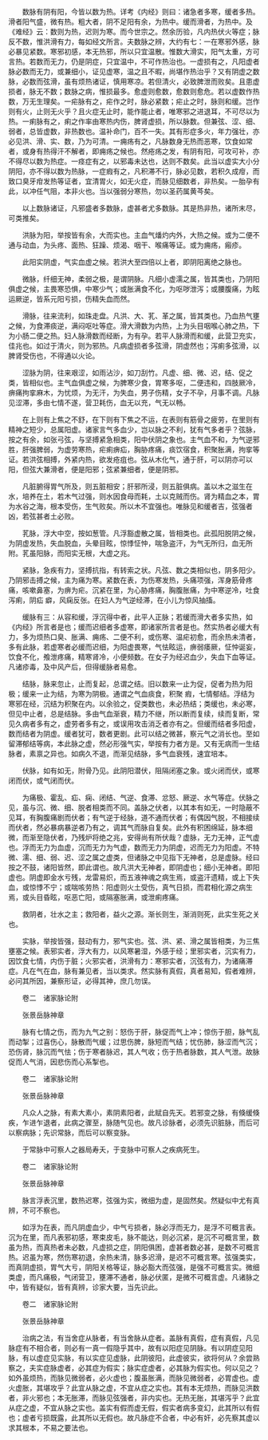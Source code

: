 <!-- { "loadSidebar": true } -->
　　数脉有阴有阳，今皆以数为热。详考《内经》则曰：诸急者多寒，缓者多热。滑者阳气盛，微有热。粗大者，阴不足阳有余，为热中。缓而滑者，为热中。及《难经》云：数则为热，迟则为寒。而今世宗之。然余历验，凡内热伏火等症；脉反不数，惟洪滑有力，每如经文所言。夫数脉之辨，大约有七：一在寒邪外感，脉必暴见紧数。寒邪初感，本无热邪，所以只宜温散。惟数大滑实，阳气太重，方可言热。若数而无力，仍是阴症，只宜温中，不可作热治也。一虚损有之，凡阳虚者脉必数而无力，或兼细小，证见虚寒，温之且不暇，尚堪作热治乎？又有阴虚之数脉，必数而弦滑，虽有烦热诸证，慎用寒凉。若但清火，必致脾泄而败矣。且患虚损者，脉无不数；数脉之病，惟损最多。愈虚则愈数，愈数则愈危。若以虚数作热数，万无生理矣。一疟脉有之，疟作之时，脉必紧数；疟止之时，脉则和缓。岂作则有火，止则无火乎？且火症无止时，能作能止者，唯寒邪之进退耳，不可尽以为热。一痢脉有之，痢之作率由寒热内伤，脾肾虚损，所以脉数。但兼弦、涩、细、弱者，总皆虚数，非热数也。温补命门，百不一失。其有形症多火，年力强壮，亦必见洪、滑、实、数，乃为可清。一痈疡有之，凡脉数身无热而恶寒，饮食如常者，或身有热得汗不解者，即痈疡之候也。然疮疡之发，有阴有阳，可攻可补，亦不得尽以数为热症。一痉症有之，以邪毒未达也，达则不数矣。此当以虚实大小分阴阳，亦不得以数为热脉，一症瘕有之，凡积滞不行，脉必见数，若积久成疳，而致口臭牙疳发热等证者，宜清胃火，如无火症，而脉见细数者，非热矣。一胎孕有此，以冲任气阻，本非火也。当以强弱分寒热，勿以圣药属黄芩矣。

　　以上数脉诸证，凡邪盛者多数脉，虚甚者尤多数脉。其是热非热，诸所末尽，可类推矣。

　　洪脉为阳，举按皆有余，大而实也。主血气燔灼内外，大热之候。或为二便不通与动血，为头疼、面热、狂躁、烦渴、咽干、喉痛等证。或为痈疡，瘢疹。

　　此阳实阴虚，气实血虚之候。若洪大至四倍以上者，即阴阳离绝之脉也。

　　微脉，纤细无神，柔弱之极，是谓阴脉。凡细小虚濡之属，皆其类也，乃阴阳俱虚之候，主畏寒恐惧，中寒少气；或胀满食不化，为呕哕泄泻；或腰腹痛，为眩运厥逆，皆系元阳亏损，伤精失血而然。

　　滑脉，往来流利，如珠走盘。凡洪、大、芤、革之属，皆其类也。乃血热气壅之候，为食滞痰逆，满闷呕吐等症。滑大滑数为内热，上为头目咽喉心肺之热，下为小肠二便之热。妇人脉滑数而经断，为有孕。若平人脉滑而和缓，此营卫充实，佳兆也。如过于清火，则为邪热。凡病虚损者多弦滑，阴虚然也；泻痢多弦滑，以脾肾受伤也，不得通以火论。

　　涩脉为阴，往来艰涩，如雨沾沙，如刀刮竹。凡虚、细、微、迟，结、促之类，皆相似也。主气血俱虚之候，为脾寒少食，胃寒多呕，二便违和，四肢厥冷，痹痛拘挛麻木，为忧烦，为无汗，为失血，男子伤精，女子不孕，月事不调。凡脉见涩滞，多由七情不遂，营卫耗伤，血无以充，气无以畅。

　　在上则有上焦之不舒，在下则有下焦之不运，在表则有筋骨之疲劳，在里则有精神之短少，总属阳虚。诸家言气多血少，岂以脉之不利，犹有气多者乎？弦脉，按之有余，如张弓弦，与坚搏紧急相类，阳中伏阴之象也。主气血不和，为气逆邪胜，肝强脾弱，为虚劳寒热，疟痢痹疝，胸胁疼痛，痰饮宿食，积聚胀满，拘挛等证。若洪弦相搏，外紧内热，欲发疮疽也。弦从木化气，通于肝，可以阴亦可以阳，但弦大兼滑者，便是阳邪；弦紧兼细者，便是阴邪。

　　凡脏腑得胃气所及，则五脏相安；肝邪所浸，则五脏俱病。盖以木之滋生在水，培养在土，若木气过强，则水因食母而耗，土以克贼而伤。肾为精血之本，胃为水谷之海，根本受伤，生气败矣。所以木不宜强也。唯脉见和缓者吉，弦强者凶，若弦甚者土必败。

　　芤脉，浮大中空，按如葱管。凡浮豁虚散之属，皆相类也。此孤阳脱阴之候，为阴虚发热，失血脱血，头晕目眩，惊悸怔忡，喘急盗汗，为气无所归，血无所附。芤虽阳脉，而阳实无根，大虚之兆。

　　紧脉，急疾有力，坚搏抗指，有转索之状。凡弦、数之类相似也，阴多阳少。乃阴邪击搏之候，主为痛为寒。紧数在表，为伤寒发热，头痛项强，浑身筋骨疼痛，咳嗽鼻塞，为痹为疟。沉紧在里，为心胁疼痛，胸腹胀痛，为中寒逆冷，吐食泻痢，阴疝 癖，风痫反张。在妇人为气逆经滞，在小儿为惊风抽搐。

　　缓脉有三：从容和缓，浮沉得中者，此平人正脉；若缓而滑大者多实热，如《内经》所言者是也；缓而迟细者多虚寒，即诸家所言者是也。然实热者必缓大有力，多为烦热口臭、胀满、痈疡、二便不利，或伤寒、温疟初愈，而余热未清者，多有此脉，若虚寒者必缓而迟细，为阳虚畏寒，气怯眩运，痹弱痿厥，怔忡诞妄，饮食不化，飧泄疼痛，精寒肾冷，小便频数。在女子为经迟血少，失血下血等证。凡诸疹毒，及中风产后，但得缓脉者易愈。

　　结脉，脉来忽止，止而复起，总谓之结。旧以数来一止为促，促者为热为阳极；缓来一止为结，为寒为阴极。通谓之气血痰食，积聚 瘕，七情郁结。浮结为寒邪在经，沉结为积聚在内。以余验之，促类数也，未必热结；类缓也，未必寒，但见中止者，总是结脉。多由气血渐衰，精力不继，所以断而复续，续而复断，常见久病者多有之，虚劳者多有之，或误用攻击消乏者亦有之。但缓而结者多阳虚，数而结者为阴虚。缓者犹可，数者更剧。此可以结之微甚，察元气之消长也。至如留滞郁结等病，本此脉之虚，然必形强气实，举按有力者方是。又有无病而一生结脉者，素禀之异也。如病久不退，而渐见结脉，多气血衰残，速宜培本。

　　伏脉，如有如无，附骨乃见。此阴阳潜伏，阻隔闭塞之象。或火闭而伏，或寒闭而伏，或气闭而伏。

　　为痛极、霍乱、疝、痫、闭结、气逆、食滞、忿怒、厥逆、水气等症。伏脉之见，虽与沉、微、细、脱者相类而不同。盖脉之伏者，以其本有如无，一时隐蔽不见耳，有胸腹痛剧而伏者；有气逆于经脉，道不通而伏者；有偶因气脱，不相接续而伏者，然必暴病暴逆者乃有之，调其气而脉自复矣。此外有积困绵延，脉本细微，而渐至隐伏者，乃残炉将绝之兆，安得尚有所伏哉？虚脉，无力无神，正气虚也。浮而无力为血虚，沉而无力为气虚，数而无力为阴虚，迟而无力为阳虚。不特微、濡、细、弱、迟、涩之属之虚类，但诸脉之中见指下无神者，总是虚脉。经曰按之不鼓，诸阳皆然，即此谓也。故凡洪大无神者，即阴虚也；细小无神者。即阳虚也。阴虚即金水亏残，龙雷易炽，而五液神魂之病生焉，或盗汗遗精，或上下失血，或惊悸不宁；或喘咳劳热：阳虚则火土受伤，真气日损，而君相化源之病生焉，或头目昏眩，呕恶亡阳，或隔塞胀满，或泄痢疼痛。

　　救阴者，壮水之主；救阳者，益火之源。渐长则生，渐消则死，此实生死之关也。

　　实脉，举按皆强，鼓动有力，邪气实也。弦、洪、紧、滑之属皆相类，为三焦壅塞之候。表邪实者，浮大有力，以风寒暑湿，外感于经；里邪实者，沉实有力，因饮食七情，内伤于脏；火邪实者，洪滑有力：寒邪实者，沉弦有力，为诸痛滞症。凡在气在血，脉有兼见者，当以类求。然实脉有真假，真者易知，假者难辨，必问其所因，兼察形证，必得其神，庶几勿误。

　　卷二　诸家脉论附

　　张景岳脉神章

　　脉有七情之伤，而为九气之别：怒伤于肝，脉促而气上冲；惊伤于胆，脉气乱而动掣；过喜伤心，脉散而气缓；过思伤脾，脉短而气结；忧伤肺，脉涩而气沉；恐伤肾，脉沉而气怯；伤于寒者脉迟，其人气收；伤于热者脉数，其人气泄。故脉促而人气消，因悲伤而心系掣也。

　　卷二　诸家脉论附

　　张景岳脉神章

　　凡众人之脉，有素大素小，素阴素阳者，此赋自先天。若邪变之脉，有倏缓倏疾，乍进乍退者，此病之骤至，脉随气见也。故凡诊脉者，必须先识脏脉，而后可以察病脉；先识常脉，而后可以察变脉。

　　于常脉中可察人之器局寿夭，于变脉中可察人之疾病死生。

　　卷二　诸家脉论附

　　张景岳脉神章

　　脉言浮表沉里，数热迟寒，弦强为实，微细为虚，是固然矣。然疑似中尤有真辨，不可不察也。

　　如浮为在表，而凡阴虚血少，中气亏损者，脉必浮而无力，是浮不可概言表。沉为在里，而凡表邪初感，寒束皮毛，脉不能达，则必沉紧，是沉不可概言里，数虽为热，而真热者未必数，凡虚损之症，阴阳俱困，虚甚者数必甚，是数不可概言热。迟虽为寒，然伤寒初退，余热未清，脉多迟滑，是迟不可概言寒。弦强类实，而真阴虚损，胃气大亏，阴阳关格等证，脉必豁大而弦强，是强不可概言实。微细类虚，而凡痛极，气闭营卫，壅滞不通者，脉必伏匿，是微不可概言虚。凡诸脉之中，皆有疑似，皆有真辨，诊家大要，当先识此。

　　卷二　诸家脉论附

　　张景岳脉神章

　　治病之法，有当舍症从脉者，有当舍脉从症者。盖脉有真假，症有真假，凡见脉症有不相合者，则必有一真一假隐乎其中，故有以阳症见阴脉。有以阴症见阳脉，有以虚症见实脉，有以实症见虚脉，此阴彼阳，此虚彼实，欲将何从？余尝熟察之，夫实症脉虚者，必其症为假实；脉实症虚者，必其脉为假实也。何以见之？如外虽烦热，而脉见微弱者，必火虚也；腹虽胀满，而脉见微弱者，必胃虚也。虚火虚胀，其堪攻乎？此宜从脉之虚，不宜从症之实也。其有本无烦热，而脉见洪数者，非火邪也；本无胀滞，而脉见弦强者，非内实也。无热无胀，其堪泻乎？此宜从症之虚，不宜从脉之实也。盖实有假而虚无假，假实者病多变幻，此其所以有假也；虚者亏损既露，此其所以无假也。故凡脉症不合者，中必有奸，必先察其虚以求其根本，不易之要法也。

